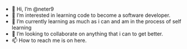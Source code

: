 - 👋 Hi, I’m @neter9
- 👀 I’m interested in learning code to become a software developer.
- 🌱 I’m currently learning as much as i can and am in the process of self learning 
- 💞️ I’m looking to collaborate on anything that i can to get better.
- 📫 How to reach me is on here.

<!---
neter9/neter9 is a ✨ special ✨ repository because its `README.md` (this file) appears on your GitHub profile.
You can click the Preview link to take a look at your changes.
--->
